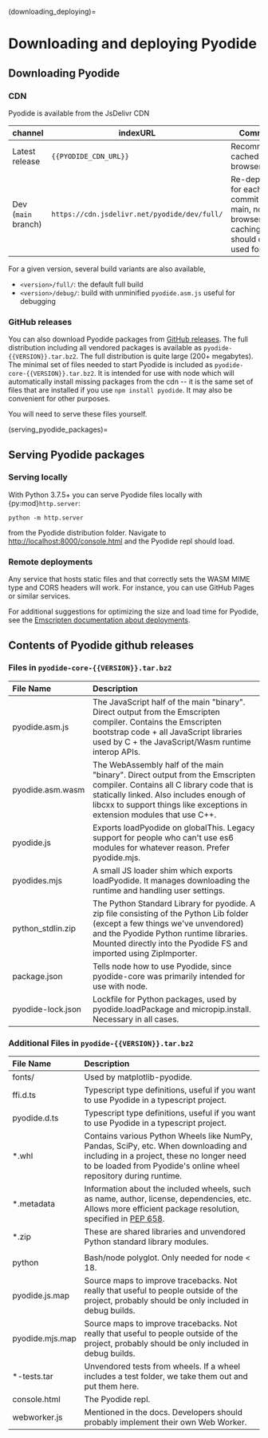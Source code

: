 (downloading_deploying)=

# Downloading and deploying Pyodide

## Downloading Pyodide

### CDN

Pyodide is available from the JsDelivr CDN

| channel             | indexURL                                     | Comments                                                                                 | REPL                                               |
| ------------------- | -------------------------------------------- | ---------------------------------------------------------------------------------------- | -------------------------------------------------- |
| Latest release      | `{{PYODIDE_CDN_URL}}`                        | Recommended, cached by the browser                                                       | [link](https://pyodide.org/en/stable/console.html) |
| Dev (`main` branch) | `https://cdn.jsdelivr.net/pyodide/dev/full/` | Re-deployed for each commit on main, no browser caching, should only be used for testing | [link](https://pyodide.org/en/latest/console.html) |

For a given version, several build variants are also available,

- `<version>/full/`: the default full build
- `<version>/debug/`: build with unminified `pyodide.asm.js` useful for debugging

### GitHub releases

You can also download Pyodide packages from [GitHub
releases](https://github.com/pyodide/pyodide/releases). The full distribution
including all vendored packages is available as `pyodide-{{VERSION}}.tar.bz2`.
The full distribution is quite large (200+ megabytes). The minimal set of files
needed to start Pyodide is included as `pyodide-core-{{VERSION}}.tar.bz2`. It is
intended for use with node which will automatically install missing packages
from the cdn -- it is the same set of files that are installed if you use `npm
install pyodide`. It may also be convenient for other purposes.

You will need to serve these files yourself.

(serving_pyodide_packages)=

## Serving Pyodide packages

### Serving locally

With Python 3.7.5+ you can serve Pyodide files locally with {py:mod}`http.server`:

```
python -m http.server
```

from the Pyodide distribution folder. Navigate to
[http://localhost:8000/console.html](http://localhost:8000/console.html) and
the Pyodide repl should load.

### Remote deployments

Any service that hosts static files and that correctly sets the WASM MIME type
and CORS headers will work. For instance, you can use GitHub Pages or similar
services.

For additional suggestions for optimizing the size and load time for Pyodide,
see the [Emscripten documentation about
deployments](https://emscripten.org/docs/compiling/Deploying-Pages.html).

## Contents of Pyodide github releases

### Files in `pyodide-core-{{VERSION}}.tar.bz2`

| File Name         | Description                                                                                                                                                                                                                                       |
| :---------------- | :------------------------------------------------------------------------------------------------------------------------------------------------------------------------------------------------------------------------------------------------ |
| pyodide.asm.js    | The JavaScript half of the main "binary". Direct output from the Emscripten compiler. Contains the Emscripten bootstrap code + all JavaScript libraries used by C + the JavaScript/Wasm runtime interop APIs.                                     |
| pyodide.asm.wasm  | The WebAssembly half of the main "binary". Direct output from the Emscripten compiler. Contains all C library code that is statically linked. Also includes enough of libcxx to support things like exceptions in extension modules that use C++. |
| pyodide.js        | Exports loadPyodide on globalThis. Legacy support for people who can't use es6 modules for whatever reason. Prefer pyodide.mjs.                                                                                                                   |
| pyodides.mjs      | A small JS loader shim which exports loadPyodide. It manages downloading the runtime and handling user settings.                                                                                                                                  |
| python_stdlin.zip | The Python Standard Library for pyodide. A zip file consisting of the Python Lib folder (except a few things we've unvendored) and the Pyodide Python runtime libraries. Mounted directly into the Pyodide FS and imported using ZipImporter.     |
| package.json      | Tells node how to use Pyodide, since pyodide-core was primarily intended for use with node.                                                                                                                                                       |
| pyodide-lock.json | Lockfile for Python packages, used by pyodide.loadPackage and micropip.install. Necessary in all cases.                                                                                                                                           |

### Additional Files in `pyodide-{{VERSION}}.tar.bz2`

| File Name       | Description                                                                                                                                                                                          |
| :-------------- | :--------------------------------------------------------------------------------------------------------------------------------------------------------------------------------------------------- |
| fonts/          | Used by matplotlib-pyodide.                                                                                                                                                                          |
| ffi.d.ts        | Typescript type definitions, useful if you want to use Pyodide in a typescript project.                                                                                                              |
| pyodide.d.ts    | Typescript type definitions, useful if you want to use Pyodide in a typescript project.                                                                                                              |
| \*.whl          | Contains various Python Wheels like NumPy, Pandas, SciPy, etc. When downloading and including in a project, these no longer need to be loaded from Pyodide's online wheel repository during runtime. |
| \*.metadata     | Information about the included wheels, such as name, author, license, dependencies, etc. Allows more efficient package resolution, specified in [PEP 658](https://peps.python.org/pep-0658/).        |
| \*.zip          | These are shared libraries and unvendored Python standard library modules.                                                                                                                           |
|                 |
| python          | Bash/node polyglot. Only needed for node < 18.                                                                                                                                                       |
| pyodide.js.map  | Source maps to improve tracebacks. Not really that useful to people outside of the project, probably should be only included in debug builds.                                                        |
| pyodide.mjs.map | Source maps to improve tracebacks. Not really that useful to people outside of the project, probably should be only included in debug builds.                                                        |
| \*-tests.tar    | Unvendored tests from wheels. If a wheel includes a test folder, we take them out and put them here.                                                                                                 |
| console.html    | The Pyodide repl.                                                                                                                                                                                    |
| webworker.js    | Mentioned in the docs. Developers should probably implement their own Web Worker.                                                                                                                    |
